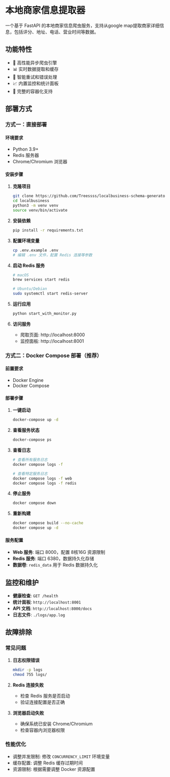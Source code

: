 # 本地商家信息提取器

一个基于 FastAPI 的本地商家信息爬虫服务，支持从google map提取商家详细信息，包括评分、地址、电话、营业时间等数据。

## 功能特性

- 🚀 高性能异步爬虫引擎
- 📊 实时数据提取和缓存
- 🔄 智能重试和错误处理
- 📈 内置监控和统计面板
- 🐳 完整的容器化支持

## 部署方式

### 方式一：直接部署

#### 环境要求
- Python 3.9+
- Redis 服务器
- Chrome/Chromium 浏览器

#### 安装步骤

1. **克隆项目**
   ```bash
   git clone https://github.com/Treessss/localbusiness-schema-generator.git
   cd localbusiness
   python3 -m venv venv
   source venv/bin/activate
   ```

2. **安装依赖**
   ```bash
   pip install -r requirements.txt
   ```

3. **配置环境变量**
   ```bash
   cp .env.example .env
   # 编辑 .env 文件，配置 Redis 连接等参数
   ```

4. **启动 Redis 服务**
   ```bash
   # macOS
   brew services start redis
   
   # Ubuntu/Debian
   sudo systemctl start redis-server
   ```

5. **运行应用**
   ```bash
   python start_with_monitor.py
   ```

6. **访问服务**
   - 爬取页面: http://localhost:8000
   - 监控面板: http://localhost:8001


### 方式二：Docker Compose 部署（推荐）

#### 前置要求
- Docker Engine
- Docker Compose

#### 部署步骤

1. **一键启动**
   ```bash
   docker-compose up -d
   ```

2. **查看服务状态**
   ```bash
   docker-compose ps
   ```

3. **查看日志**
   ```bash
   # 查看所有服务日志
   docker compose logs -f
   
   # 查看特定服务日志
   docker compose logs -f web
   docker compose logs -f redis
   ```

4. **停止服务**
   ```bash
   docker compose down
   ```

5. **重新构建**
   ```bash
   docker compose build --no-cache
   docker compose up -d
   ```

#### 服务配置

- **Web 服务**: 端口 8000，配置 8核16G 资源限制
- **Redis 服务**: 端口 6380，数据持久化存储
- **数据卷**: `redis_data` 用于 Redis 数据持久化


## 监控和维护

- **健康检查**: `GET /health`
- **统计面板**: `http://localhost:8001`
- **API 文档**: `http://localhost:8000/docs`
- **日志文件**: `./logs/app.log`

## 故障排除

### 常见问题

1. **日志权限错误**
   ```bash
   mkdir -p logs
   chmod 755 logs/
   ```

2. **Redis 连接失败**
   - 检查 Redis 服务是否启动
   - 验证连接配置是否正确

3. **浏览器启动失败**
   - 确保系统已安装 Chrome/Chromium
   - 检查容器内浏览器权限

### 性能优化

- 调整并发限制: 修改 `CONCURRENCY_LIMIT` 环境变量
- 缓存配置: 调整 Redis 缓存过期时间
- 资源限制: 根据需要调整 Docker 资源配置
